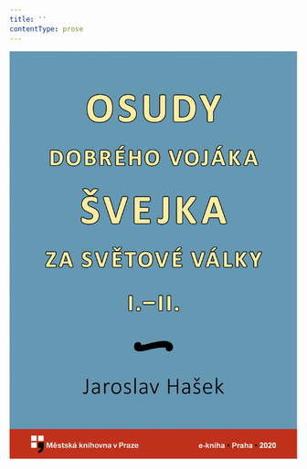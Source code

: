 ```yaml
---
title: ''
contentType: prose
---
```


<section>

![obalka_osudy_dobreho_vojaka_svejka_i.jpg](./resources/obalka_osudy_dobreho_v_fmt.jpeg)

</section>
